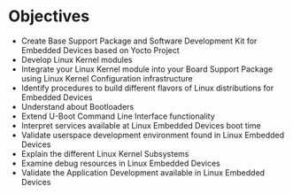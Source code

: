# Objectives

- Create Base Support Package and Software Development Kit for Embedded Devices based on Yocto Project
- Develop Linux Kernel modules
- Integrate your Linux Kernel module into your Board Support Package using Linux Kernel Configuration infrastructure
- Identify procedures to build different flavors of Linux distributions for Embedded Devices
- Understand about Bootloaders
- Extend U-Boot Command Line Interface functionality
- Interpret services available at Linux Embedded Devices boot time 
- Validate userspace development environment found in Linux Embedded Devices
- Explain the different Linux Kernel Subsystems
- Examine debug resources in Linux Embedded Devices
- Validate the Application Development available in Linux Embedded Devices